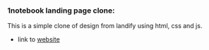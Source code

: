 ### 1notebook landing page clone:

This is a simple clone of design from landify using html, css and js.

- link to [website](https://notebook-landingpage.vercel.app/)
